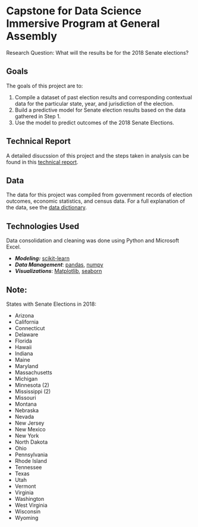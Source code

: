 # Capstone for Data Science Immersive Program at General Assembly

Research Question:
What will the results be for the 2018 Senate elections?

## Goals
The goals of this project are to:
1. Compile a dataset of past election results and corresponding contextual data for the particular state, year, and jurisdiction of the election. 
2. Build a predictive model for Senate election results based on the data gathered in Step 1.
3. Use the model to predict outcomes of the 2018 Senate Elections.


## Technical Report
A detailed disucssion of this project and the steps taken in analysis can be found in this [technical report]().

## Data
The data for this project was compiled from government records of election outcomes, economic statistics, and census data.
For a full explanation of the data, see the [data dictionary]().

## Technologies Used
Data consolidation and cleaning was done using Python and Microsoft Excel.
- ***Modeling:*** [scikit-learn](http://scikit-learn.org/stable/)
- ***Data Management***: [pandas](https://pandas.pydata.org/), [numpy](http://www.numpy.org/)
- ***Visualizations***: [Matplotlib](https://matplotlib.org/), [seaborn](https://seaborn.pydata.org/)


## Note:
States with Senate Elections in 2018:
- Arizona
- California
- Connecticut
- Delaware
- Florida
- Hawaii
- Indiana
- Maine
- Maryland
- Massachusetts
- Michigan
- Minnesota (2)
- Mississippi (2)
- Missouri 
- Montana
- Nebraska
- Nevada
- New Jersey
- New Mexico
- New York
- North Dakota
- Ohio
- Pennsylvania
- Rhode Island
- Tennessee
- Texas
- Utah
- Vermont
- Virginia
- Washington
- West Virginia
- Wisconsin
- Wyoming






